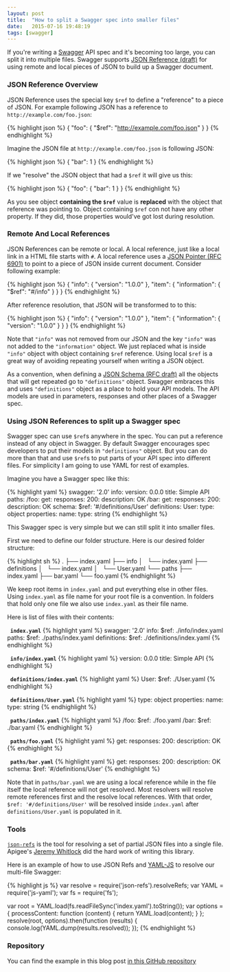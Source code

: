 ```yaml
---
layout: post
title:  "How to split a Swagger spec into smaller files"
date:   2015-07-16 19:48:19
tags: [swagger]
---
```


If you're writing a [Swagger](http://swagger.io) API spec and it's becoming too large, you can split it into multiple files. Swagger supports [JSON Reference (draft)](https://tools.ietf.org/html/draft-pbryan-zyp-json-ref-03) for using remote and local pieces of JSON to build up a Swagger document.

### JSON Reference Overview

JSON Reference uses the special key `$ref` to define a "reference" to a piece of JSON. For example following JSON has a reference to `http://example.com/foo.json`:


{% highlight json %}
{
  "foo": {
    "$ref": "http://example.com/foo.json"
  }
}
{% endhighlight %}

Imagine the JSON file at `http://example.com/foo.json` is following JSON:

{% highlight json %}
{
  "bar": 1
}
{% endhighlight %}

If we "resolve" the JSON object that had a `$ref` it will give us this:

{% highlight json %}
{
  "foo": {
    "bar": 1
  }
}
{% endhighlight %}

As you see object **containing the `$ref`** value is **replaced** with the object that reference was pointing to. Object containing `$ref` con not have any other property. If they did, those properties would've got lost during resolution.


### Remote And Local References

JSON References can be remote or local. A local reference, just like a local link in a HTML file starts with `#`. A local reference uses a [JSON Pointer (RFC 6901)](https://tools.ietf.org/html/rfc6901) to point to a piece of JSON inside current document. Consider following example:

{% highlight json %}
{
  "info": {
    "version": "1.0.0"
  },
  "item": {
    "information": {
      "$ref": "#/info"
    }
  }
}
{% endhighlight %}

After reference resolution, that JSON will be transformed to to this:

{% highlight json %}
{
  "info": {
    "version": "1.0.0"
  },
  "item": {
    "information": {
      "version": "1.0.0"
    }
  }
}
{% endhighlight %}

Note that `"info"` was not removed from our JSON and the key `"info"` was not added to the `"information"` object. We just replaced what is inside `"info"` object with object containing `$ref` reference. Using local `$ref` is a great way of avoiding repeating yourself when writing a JSON object.

As a convention, when defining a [JSON Schema (RFC draft)](https://tools.ietf.org/html/draft-zyp-json-schema-03) all the objects that will get repeated go to `"definitions"` object. Swagger embraces this and uses `"definitions"` object as a place to hold your API models. The API models are used in parameters, responses and other places of a Swagger spec.

### Using JSON References to split up a Swagger spec
Swagger spec can use `$ref`s anywhere in the spec. You can put a reference instead of any object in Swagger. By default Swagger encourages spec developers to put their models in `"definitions"` object. But you can do more than that and use `$ref`s to put parts of your API spec into different files. For simplicity I am going to use YAML for rest of examples.

Imagine you have a Swagger spec like this:

{% highlight yaml %}
swagger: '2.0'
info:
  version: 0.0.0
  title: Simple API
paths:
  /foo:
    get:
      responses:
        200:
          description: OK
  /bar:
    get:
      responses:
        200:
          description: OK
          schema:
            $ref: '#/definitions/User'
definitions:
  User:
    type: object
    properties:
      name:
        type: string
{% endhighlight %}

This Swagger spec is very simple but we can still split it into smaller files.

First we need to define our folder structure. Here is our desired folder structure:

{% highlight sh %}
.
├── index.yaml
├── info
│   └── index.yaml
├── definitions
│   └── index.yaml
│   └── User.yaml
└── paths
    ├── index.yaml
    ├── bar.yaml
    └── foo.yaml
{% endhighlight %}

We keep root items in `index.yaml` and put everything else in other files. Using `index.yaml` as file name for your root file is a convention. In folders that hold only one file we also use `index.yaml` as their file name.

Here is list of files with their contents:

**&nbsp;**
**`index.yaml`**
{% highlight yaml %}
swagger: '2.0'
info:
  $ref: ./info/index.yaml
paths:
  $ref: ./paths/index.yaml
definitions:
  $ref: ./definitions/index.yaml
{% endhighlight %}

**&nbsp;**
**`info/index.yaml`**
{% highlight yaml %}
version: 0.0.0
title: Simple API
{% endhighlight %}

**&nbsp;**
**`definitions/index.yaml`**
{% highlight yaml %}
User:
  $ref: ./User.yaml
{% endhighlight %}

**&nbsp;**
**`definitions/User.yaml`**
{% highlight yaml %}
type: object
properties:
  name:
    type: string
{% endhighlight %}

**&nbsp;**
**`paths/index.yaml`**
{% highlight yaml %}
/foo:
  $ref: ./foo.yaml
/bar:
  $ref: ./bar.yaml
{% endhighlight %}

**&nbsp;**
**`paths/foo.yaml`**
{% highlight yaml %}
get:
  responses:
    200:
      description: OK
{% endhighlight %}

**&nbsp;**
**`paths/bar.yaml`**
{% highlight yaml %}
get:
  responses:
    200:
      description: OK
      schema:
        $ref: '#/definitions/User'
{% endhighlight %}

Note that in `paths/bar.yaml` we are using a local reference while in the file itself the local reference will not get resolved. Most resolvers will resolve remote references first and the resolve local references. With that order, `$ref: '#/definitions/User'` will be resolved inside `index.yaml` after `definitions/User.yaml` is populated in it.


### Tools
[`json-refs`](https://github.com/whitlockjc/json-refs) is the tool for resolving a set of partial JSON files into a single file. Apigee's [Jeremy Whitlock](https://twitter.com/whitlockjc) did the hard work of writing this library.

Here is an example of how to use JSON Refs and [YAML-JS](https://github.com/nodeca/js-yaml) to resolve our multi-file Swagger:

{% highlight js %}
var resolve = require('json-refs').resolveRefs;
var YAML = require('js-yaml');
var fs = require('fs');

var root = YAML.load(fs.readFileSync('index.yaml').toString());
var options = {
  processContent: function (content) {
    return YAML.load(content);
  }
};
resolve(root, options).then(function (results) {
  console.log(YAML.dump(results.resolved));
});
{% endhighlight %}

### Repository

You can find the example in this blog post [in this GitHub repository](https://github.com/mohsen1/multi-file-swagger-example)
